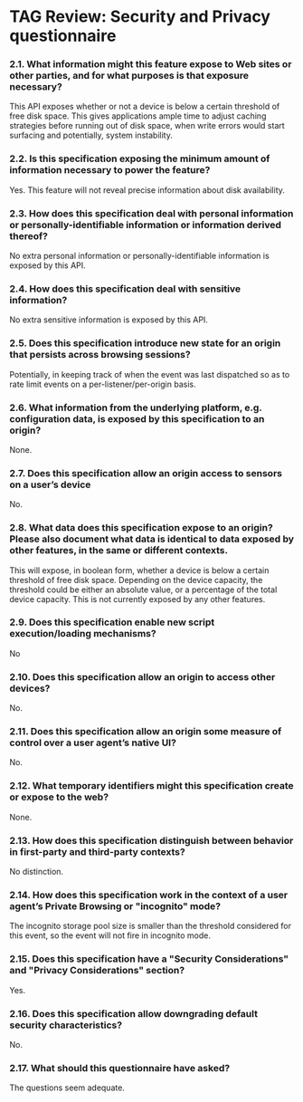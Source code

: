 # TAG Review: Security and Privacy questionnaire

### 2.1. What information might this feature expose to Web sites or other parties, and for what purposes is that exposure necessary?
This API exposes whether or not a device is below a certain threshold of free disk space. This gives applications ample time to adjust caching strategies before running out of disk space, when write errors would start surfacing and potentially, system instability.

### 2.2. Is this specification exposing the minimum amount of information necessary to power the feature?
Yes. This feature will not reveal precise information about disk availability.

### 2.3. How does this specification deal with personal information or personally-identifiable information or information derived thereof?
No extra personal information or personally-identifiable information is exposed by this API.

### 2.4. How does this specification deal with sensitive information?
No extra sensitive information is exposed by this API.

### 2.5. Does this specification introduce new state for an origin that persists across browsing sessions?
Potentially, in keeping track of when the event was last dispatched so as to rate limit events on a per-listener/per-origin basis.

### 2.6. What information from the underlying platform, e.g. configuration data, is exposed by this specification to an origin?
None.

### 2.7. Does this specification allow an origin access to sensors on a user’s device
No.

### 2.8. What data does this specification expose to an origin? Please also document what data is identical to data exposed by other features, in the same or different contexts.
This will expose, in boolean form, whether a device is below a certain threshold of free disk space. Depending on the device capacity, the threshold could be either an absolute value, or a percentage of the total device capacity. This is not currently exposed by any other features.

### 2.9. Does this specification enable new script execution/loading mechanisms?
No

### 2.10. Does this specification allow an origin to access other devices?
No.

### 2.11. Does this specification allow an origin some measure of control over a user agent’s native UI?
No.

### 2.12. What temporary identifiers might this specification create or expose to the web?
None.

### 2.13. How does this specification distinguish between behavior in first-party and third-party contexts?
No distinction.

### 2.14. How does this specification work in the context of a user agent’s Private Browsing or "incognito" mode?
The incognito storage pool size is smaller than the threshold considered for this event, so the event will not fire in incognito mode.

### 2.15. Does this specification have a "Security Considerations" and "Privacy Considerations" section?
Yes.

### 2.16. Does this specification allow downgrading default security characteristics?
No.

### 2.17. What should this questionnaire have asked?
The questions seem adequate.
